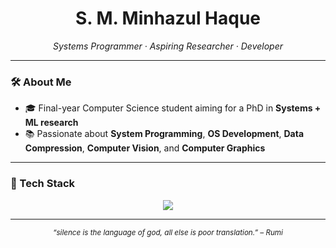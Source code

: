 <!-- Header -->
<h1 align="center">S. M. Minhazul Haque</h1>
<p align="center">
  <i>Systems Programmer · Aspiring Researcher · Developer</i>
</p>

---

### 🛠 About Me
- 🎓 Final-year Computer Science student aiming for a PhD in **Systems + ML research**
- 📚 Passionate about **System Programming**, **OS Development**, **Data Compression**, **Computer Vision**, and **Computer Graphics**

---
<!---
### 📊 Development Stats
<p align="center">
  <img src="https://github-readme-stats.vercel.app/api?username=minhaz5000&show_icons=true&theme=transparent" alt="GitHub Stats" height="150"/>
  <img src="https://github-readme-streak-stats.herokuapp.com/?user=minhaz5000&theme=transparent" alt="Streak Stats" height="150"/>
</p>

-->

### 🧰 Tech Stack
<p align="center">
  <img src="https://skillicons.dev/icons?i=linux,neovim,c,cpp,rust,python,java,cmake,git,github,opengl" />
</p>

---

<p align="center">
  <sub><i>“silence is the language of god, all else is poor translation.” – Rumi</i></sub>
</p>
